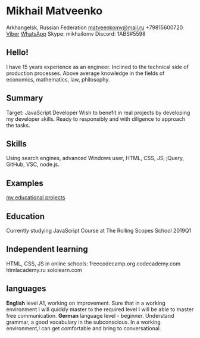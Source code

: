 # Mikhail Matveenko
Arkhangelsk, Russian Federation
matveenkomv@mail.ru
+79815600720
[Viber](viber://chat?number=79815600720)
[WhatsApp](https://wa.me/<79815600720>)
Skype: mikhailomv
Discord: 1ABS#5598
## Hello!
I have 15 years experience as an engineer. Inclined to the technical side of production processes. Above average knowledge in the fields of economics, mathematics, law, philosophy.

## Summary
Target: JavaScript Developer Wish to benefit in real projects by developing my developer skills. Ready to responsibly and with diligence to approach the tasks.

## Skills
Using search engines, advanced Windows user, HTML, CSS, JS, jQuery, GitHub, VSC, node.js.

## Examples
[my educational projects](https://codepen.io/collection/AzMZrE/)

## Education
Currently studying JavaScript Course at The Rolling Scopes School 2019Q1

## Independent learning
HTML, CSS, JS in online schools: freecodecamp.org codecademy.com htmlacademy.ru sololearn.com

## languages
**English** level A1, working on improvement. Sure that in a working environment I will quickly master to the required level I will be able to master free communication.
**German** language level - beginner. Understand grammar, a good vocabulary in the subconscious. In a working environment,I can get comfortable and bring to conversational.
